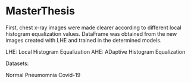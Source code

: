 # MasterThesis

First, chest x-ray images were made clearer according to different local histogram equalization values. DataFrame was obtained from the new images created with LHE and trained in the determined models.

LHE: Local Histogram Equalization
AHE: ADaptive Histogram Equalization

Datasets: 

Normal
Pneumomnia
Covid-19
